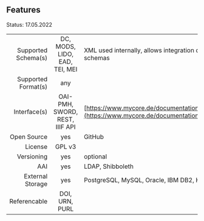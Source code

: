 ## Features

Status: 17.05.2022

|                     |            |          |
| -------------------:| :--------: | :------- |
| Supported Schema(s) | DC, MODS, LIDO, EAD, TEI, MEI | XML used internally, allows integration of custom schemas |
| Supported Format(s) | any        |          |
| Interface(s)        | OAI-PMH, SWORD, REST, IIIF API | [https://www.mycore.de/documentation/interfaces/](https://www.mycore.de/documentation/interfaces/) |
| Open Source         | yes        | GitHub   |
| License             | GPL v3     |          |
| Versioning          | yes        | optional |
| AAI                 | yes     | LDAP, Shibboleth |
| External Storage    | yes        | PostgreSQL, MySQL, Oracle, IBM DB2, HSQLDB |
| Referencable        | DOI, URN, PURL |          |


